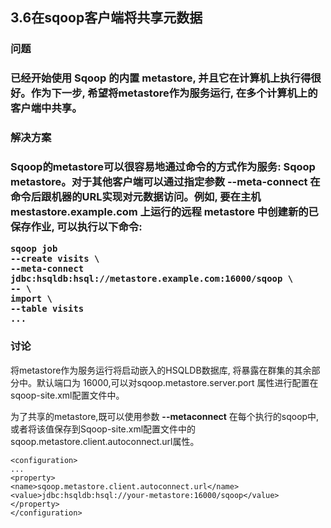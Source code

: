 <h2>3.6在sqoop客户端将共享元数据</h2>

<h3>问题<h3>

已经开始使用 Sqoop 的内置 metastore, 并且它在计算机上执行得很好。作为下一步, 希望将metastore作为服务运行, 在多个计算机上的客户端中共享。

<h3>解决方案<h3>

Sqoop的metastore可以很容易地通过命令的方式作为服务: Sqoop metastore。对于其他客户端可以通过指定参数 **--meta-connect** 在命令后跟机器的URL实现对元数据访问。例如, 要在主机 mestastore.example.com 上运行的远程 metastore 中创建新的已保存作业, 可以执行以下命令:

```
sqoop job
--create visits \
--meta-connect jdbc:hsqldb:hsql://metastore.example.com:16000/sqoop \
-- \
import \
--table visits
...
```

<h3>讨论</h3>
将metastore作为服务运行将启动嵌入的HSQLDB数据库, 将暴露在群集的其余部分中。默认端口为 16000,可以对sqoop.metastore.server.port 属性进行配置在
sqoop-site.xml配置文件中。

为了共享的metastore,既可以使用参数 **--metaconnect** 在每个执行的sqoop中, 或者将该值保存到Sqoop-site.xml配置文件中的 
sqoop.metastore.client.autoconnect.url属性。

```
<configuration>
...
<property>
<name>sqoop.metastore.client.autoconnect.url</name>
<value>jdbc:hsqldb:hsql://your-metastore:16000/sqoop</value>
</property>
</configuration>
```